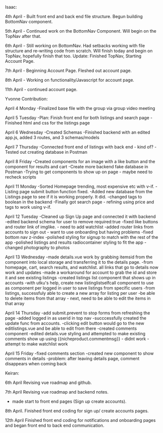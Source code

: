 Isaac:

4th April - Built front end and back end file structure. Begun building BottomNav component.

5th April - Continued work on the BottomNav Component. Will begin on the TopNav after that.

6th April - Still working on BottomNav. Had setbacks working with file structure and re-writing code from scratch. Will finish today
and begin on TopNav, hopefully finish that too. Update: Finished TopNav, Starting Account Page.

7th April - Beginning Account Page. Fleshed out account page.

8th April - Working on functionality/Javascript for account page.

11th April - continued account page.

Yvonne Contribution:

April 4 Monday
-Finalized base file with the group via group video meeting

April 5 Tuesday
-Plan: Finish front end for both listings and search page
-Finished html and css for the listings page

April 6 Wednesday
-Created Schemas
-Finished backend with an edited app.js, added 3 routes, and 3 schemas/models

April 7 Thursday
-Connected front end of listings with back end - kind of?
-Tested out creating database in Postman

April 8 Friday
-Created components for an image with a like button and the component for results and cart
-Create more backend fake database in Postman
-Trying to get components to show up on page - maybe need to recheck scripts

April 11 Monday
-Sorted Homepage trending, most expensive etc with v-if.
-Listing page submit button function fixed.
-Added new database from the Listings page to see if it is working properly. It did.
-changed tags to boolean in the backend
-Finally got search page - refining using price and tags to work using v-if.

April 12 Tuesday
-Cleaned up Sign Up page and connected it with backend
-edited backend schema for user to remove required:true
-fixed like buttons and router link of imglike. -  need to add watchlist
-added router links from accounts to sign out - want to use onboarding but having problems
-fixed bottom nav z-index
-polished styling for signup to match with the rest of the app
-polished listings and results radiocontainer styling to fit the app 
-changed photography to photos

April 13 Wednesday
-made details.vue work by grabbing itemsid from the component into local storage and transferring it to the details page.
-from homepage, cart, search results, and watchlist. all links that go to details now work and updates
-made a workaround for account to grab the id and store it and see existing listings
-created listings list component that shows up in accounts
-with utku's help, create new listinglistselfcall component to use as component per logged in user to save listings from specific users
-from listings, successfuly able to create a new array for listing per user
-be able to delete items from that array - next, need to be able to edit the items in that array

April 14 Thursday
-add submit.prevent to stop forms from refreshing the page
-added logged in as userid in top nav
-succcessfully created the update func from accounts. 
-clicking edit button would go to the new editlistings.vue and be able to edit from there
-created comments component
-edited details.vue styling and attempted to make existing comments show up using {{nicheproduct.commentmsg}} - didnt work
-attempt to make watchlist work

April 15 Friday
-fixed comments section
-created new component to show comments in details
-problem: after leaving details page, comment disappears when coming back

Keiran:

6th April
Revising vue roadmap and github.

7th April
Revising vue roadmap and backend notes.
 - made start to front end pages (Sign up create accounts).

8th April.
Finished front end coding for sign up/ create accounts pages.

12th April
Finished front end coding for notifications and onboarding pages and began
front end to back end communication.



